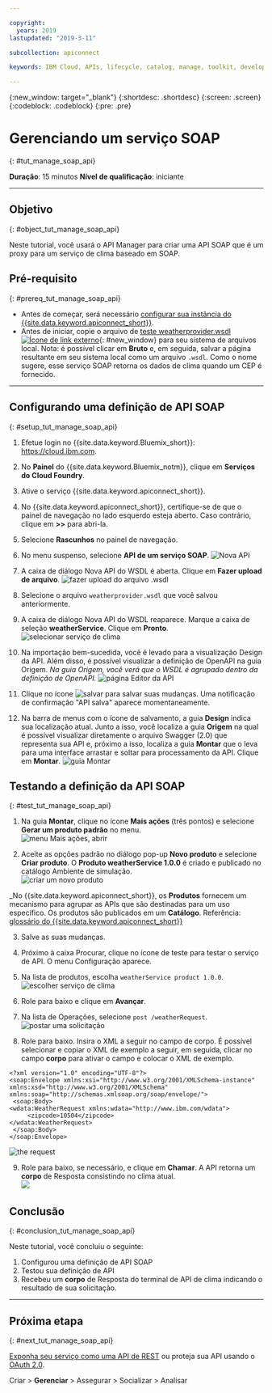 ```yaml
---

copyright:
  years: 2019
lastupdated: "2019-3-11"

subcollection: apiconnect

keywords: IBM Cloud, APIs, lifecycle, catalog, manage, toolkit, develop, dev portal, tutorial

---
```



{:new_window: target="_blank"}
{:shortdesc: .shortdesc}
{:screen: .screen}
{:codeblock: .codeblock}
{:pre: .pre}


# Gerenciando um serviço SOAP
{: #tut_manage_soap_api}

**Duração**: 15 minutos
**Nível de qualificação**: iniciante

---
## Objetivo
{: #object_tut_manage_soap_api}

Neste tutorial, você usará o API Manager para criar uma API SOAP que é um proxy para um serviço de clima baseado em SOAP.

## Pré-requisito
{: #prereq_tut_manage_soap_api}

- Antes de começar, será necessário [configurar sua instância do {{site.data.keyword.apiconnect_short}}](/docs/services/apiconnect/tutorials?topic=apiconnect-tut_prereq_set_up_apic_instance).
- Antes de iniciar, copie o arquivo de [teste weatherprovider.wsdl ![Ícone de link externo](../../icons/launch-glyph.svg "Ícone de link externo")](https://raw.githubusercontent.com/IBM-Bluemix-Docs/apiconnect/master/tutorials/weatherprovider.wsdl){: #new_window} para seu sistema de arquivos local.
Nota: é possível clicar em **Bruto** e, em seguida, salvar a página resultante em seu sistema local como um arquivo `.wsdl`. Como o nome sugere, esse serviço SOAP retorna os dados de clima quando um CEP é fornecido.

---
## Configurando uma definição de API SOAP
{: #setup_tut_manage_soap_api}

1. Efetue login no {{site.data.keyword.Bluemix_short}}: https://cloud.ibm.com.
2. No **Painel** do {{site.data.keyword.Bluemix_notm}}, clique em **Serviços do Cloud Foundry**. 
3. Ative o serviço {{site.data.keyword.apiconnect_short}}. 
4. No {{site.data.keyword.apiconnect_short}}, certifique-se de que o painel de navegação no lado esquerdo esteja aberto. Caso contrário, clique em **>>** para abri-la.  
5. Selecione **Rascunhos** no painel de navegação.   

6. No menu suspenso, selecione **API de um serviço SOAP**.
  ![Nova API](images/newapi-menu2.png)

7. A caixa de diálogo Nova API do WSDL é aberta. Clique em **Fazer upload de arquivo**.
![fazer upload do arquivo .wsdl](images/4-uploadwsdl.png)

8. Selecione o arquivo `weatherprovider.wsdl` que você salvou anteriormente.

9. A caixa de diálogo Nova API do WSDL reaparece. Marque a caixa de seleção **weatherService**. Clique em **Pronto**.
  ![selecionar serviço de clima](images/newapi2.png)

10. Na importação bem-sucedida, você é levado para a visualização Design da API. Além disso, é possível visualizar a definição de OpenAPI na guia Origem.
   _Na guia Origem, você verá que o WSDL é agrupado dentro da definição de OpenAPI._
![página Editor da API](images/designpage2.png)

11. Clique no ícone ![salvar](images/save.png) para salvar suas mudanças. Uma notificação de confirmação "API salva" aparece momentaneamente.

12. Na barra de menus com o ícone de salvamento, a guia **Design** indica sua localização atual. Junto a isso, você localiza a guia **Origem** na qual é possível visualizar diretamente o arquivo Swagger (2.0) que representa sua API e, próximo a isso, localiza a guia **Montar** que o leva para uma interface arrastar e soltar para processamento da API. Clique em **Montar**.
![guia Montar](images/assemble-clean.png)  

## Testando a definição da API SOAP
{: #test_tut_manage_soap_api}

1. Na guia **Montar**, clique no ícone **Mais ações** (três pontos) e selecione **Gerar um produto padrão** no menu.  
   ![menu Mais ações, abrir](images/gen-default-prod.png)

2. Aceite as opções padrão no diálogo pop-up **Novo produto** e selecione **Criar produto**. O **Produto weatherService 1.0.0** é criado e publicado no catálogo Ambiente de simulação.  
  ![criar um novo produto](images/12a-chooseproduct.png)
 
  _No {{site.data.keyword.apiconnect_short}}, os **Produtos** fornecem um mecanismo para agrupar as APIs que são destinadas para um uso específico. Os produtos são publicados em um **Catálogo**. Referência:
[glossário
do {{site.data.keyword.apiconnect_short}}](docs/services/apiconnect/tutorials/tut_expose_soap_service/apic_glossary.html)

3. Salve as suas mudanças.  

4. Próximo à caixa Procurar, clique no ícone de teste para testar o serviço de API. O menu Configuração aparece.

5. Na lista de produtos, escolha `weatherService product 1.0.0`.  
  ![escolher serviço de clima](images/12-chooseproduct.png)

6. Role para baixo e clique em **Avançar**.

7. Na lista de Operações, selecione `post /weatherRequest`.  
  ![postar uma solicitação](images/13-selectoperation.png)

8. Role para baixo. Insira o XML a seguir no campo de corpo. É possível selecionar e copiar o XML de exemplo a seguir, em seguida, clicar no campo **corpo** para ativar o campo e colocar o XML de exemplo.  
  ```
  <?xml version="1.0" encoding="UTF-8"?>
  <soap:Envelope xmlns:xsi="http://www.w3.org/2001/XMLSchema-instance" xmlns:xsd="http://www.w3.org/2001/XMLSchema" xmlns:soap="http://schemas.xmlsoap.org/soap/envelope/">
   <soap:Body>
  <wdata:WeatherRequest xmlns:wdata="http://www.ibm.com/wdata">
       <zipcode>10504</zipcode>
  </wdata:WeatherRequest>
   </soap:Body>
  </soap:Envelope>
  ```
 
  ![the request](images/14-enterrequest.png)

9. Role para baixo, se necessário, e clique em **Chamar**.
A API retorna um **corpo** de Resposta consistindo no clima atual.  
  ![](images/15-success.png)

## Conclusão
{: #conclusion_tut_manage_soap_api}

Neste tutorial, você concluiu o seguinte:
1. Configurou uma definição de API SOAP
2. Testou sua definição de API
3. Recebeu um **corpo** de Resposta do terminal de API de clima indicando o resultado de sua solicitação.

---

## Próxima etapa
{: #next_tut_manage_soap_api}

[Exponha seu serviço como uma API de REST](/docs/services/apiconnect/tutorials?topic=apiconnect-tut_expose_soap_service) ou proteja sua API usando o [OAuth 2.0](/docs/services/apiconnect/tutorials?topic=apiconnect-tut_secure_oauth_2).

Criar > **Gerenciar** > Assegurar > Socializar > Analisar
